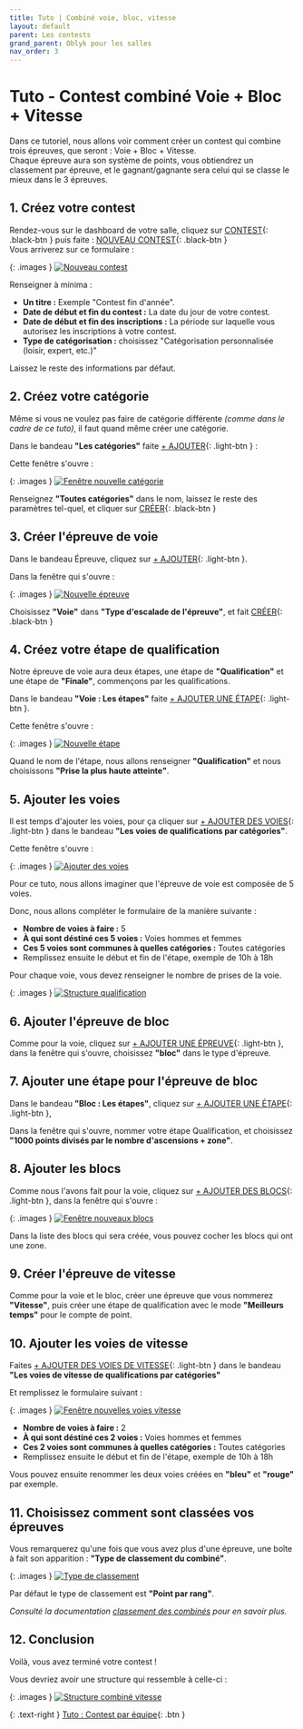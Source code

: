```yaml
---
title: Tuto | Combiné voie, bloc, vitesse
layout: default
parent: Les contests
grand_parent: Oblyk pour les salles
nav_order: 3
---
```


# Tuto - Contest combiné Voie + Bloc + Vitesse 

Dans ce tutoriel, nous allons voir comment créer un contest qui combine trois épreuves, que seront : Voie + Bloc + Vitesse.  
Chaque épreuve aura son système de points, vous obtiendrez un classement par épreuve, et le gagnant/gagnante sera celui qui se classe le mieux dans le 3 épreuves.

## 1. Créez votre contest

Rendez-vous sur le dashboard de votre salle, cliquez sur [CONTEST](){: .black-btn } puis faite : [NOUVEAU CONTEST](){: .black-btn }  
Vous arriverez sur ce formulaire :

{: .images }
[![Nouveau contest](../../../assets/images/nouveau-contest_desktop.png)](../../../assets/images/nouveau-contest_desktop.png)

Renseigner à minima :
- **Un titre :** Exemple "Contest fin d'année".
- **Date de début et fin du contest :** La date du jour de votre contest.
- **Date de début et fin des inscriptions :** La période sur laquelle vous autorisez les inscriptions à votre contest.
- **Type de catégorisation :** choisissez "Catégorisation personnalisée (loisir, expert, etc.)"

Laissez le reste des informations par défaut.

## 2. Créez votre catégorie

Même si vous ne voulez pas faire de catégorie différente _(comme dans le cadre de ce tuto)_, il faut quand même créer une catégorie.

Dans le bandeau **"Les catégories"** faite [+ AJOUTER](){: .light-btn } :

Cette fenêtre s'ouvre :

{: .images }
[![Fenêtre nouvelle catégorie](../../../assets/images/contest-nouvelle-categorie-popup.png)](../../../assets/images/contest-nouvelle-categorie-popup.png)

Renseignez **"Toutes catégories"** dans le nom, laissez le reste des paramètres tel-quel, et cliquer sur [CRÉER](){: .black-btn }

## 3. Créer l'épreuve de voie

Dans le bandeau Épreuve, cliquez sur [+ AJOUTER](){: .light-btn }.

Dans la fenêtre qui s'ouvre :

{: .images }
[![Nouvelle épreuve](../../../assets/images/contest-ajouter-epreuve-voie.png)](../../../assets/images/contest-ajouter-epreuve-voie.png)

Choisissez **"Voie"** dans **"Type d'escalade de l'épreuve"**, et fait [CRÉER](){: .black-btn }

## 4. Créez votre étape de qualification

Notre épreuve de voie aura deux étapes, une étape de **"Qualification"** et une étape de **"Finale"**, commençons par les qualifications.

Dans le bandeau **"Voie : Les étapes"** faite [+ AJOUTER UNE ÉTAPE](){: .light-btn }.

Cette fenêtre s'ouvre :

{: .images }
[![Nouvelle étape](../../../assets/images/contest-ajouter-qualification-prise-la-plus-haute.png)](../../../assets/images/contest-ajouter-qualification-prise-la-plus-haute.png)

Quand le nom de l'étape, nous allons renseigner **"Qualification"** et nous choisissons **"Prise la plus haute atteinte"**.

## 5. Ajouter les voies

Il est temps d'ajouter les voies, pour ça cliquer sur [+ AJOUTER DES VOIES](){: .light-btn } dans le bandeau **"Les voies de qualifications par catégories"**.

Cette fenêtre s'ouvre :

{: .images }
[![Ajouter des voies](../../../assets/images/contest-ajouter-5-voie-toutes-categorie.png)](../../../assets/images/contest-ajouter-5-voie-toutes-categorie.png)

Pour ce tuto, nous allons imaginer que l'épreuve de voie est composée de 5 voies.

Donc, nous allons compléter le formulaire de la manière suivante :

- **Nombre de voies à faire :** 5
- **À qui sont déstiné ces 5 voies :** Voies hommes et femmes
- **Ces 5 voies sont communes à quelles catégories :** Toutes catégories
- Remplissez ensuite le début et fin de l'étape, exemple de 10h à 18h

Pour chaque voie, vous devez renseigner le nombre de prises de la voie.

{: .images }
[![Structure qualification](../../../assets/images/contest-structure-qualification-voie.png)](../../../assets/images/contest-structure-qualification-voie.png)

## 6. Ajouter l'épreuve de bloc

Comme pour la voie, cliquez sur [+ AJOUTER UNE ÉPREUVE](){: .light-btn }, dans la fenêtre qui s'ouvre, choisissez **"bloc"** dans le type d'épreuve.

## 7. Ajouter une étape pour l'épreuve de bloc

Dans le bandeau **"Bloc : Les étapes"**, cliquez sur [+ AJOUTER UNE ÉTAPE](){: .light-btn }, 

Dans la fenêtre qui s'ouvre, nommer votre étape Qualification, et choisissez **"1000 points divisés par le nombre d'ascensions + zone"**.

## 8. Ajouter les blocs

Comme nous l'avons fait pour la voie, cliquez sur [+ AJOUTER DES BLOCS](){: .light-btn }, dans la fenêtre qui s'ouvre :

{: .images }
[![Fenêtre nouveaux blocs](../../../assets/images/contest-nouveau-bloc-popup.png)](../../../assets/images/contest-nouveau-bloc-popup.png)

Dans la liste des blocs qui sera créée, vous pouvez cocher les blocs qui ont une zone.

## 9. Créer l'épreuve de vitesse

Comme pour la voie et le bloc, créer une épreuve que vous nommerez **"Vitesse"**, puis créer une étape de qualification avec le mode **"Meilleurs temps"** pour le compte de point.

## 10. Ajouter les voies de vitesse

Faites [+ AJOUTER DES VOIES DE VITESSE](){: .light-btn } dans le bandeau **"Les voies de vitesse de qualifications par catégories"**

Et remplissez le formulaire suivant : 

{: .images }
[![Fenêtre nouvelles voies vitesse](../../../assets/images/contest-ajouter-voie-vitesse.png)](../../../assets/images/contest-ajouter-voie-vitesse.png)

- **Nombre de voies à faire :** 2
- **À qui sont déstiné ces 2 voies :** Voies hommes et femmes
- **Ces 2 voies sont communes à quelles catégories :** Toutes catégories
- Remplissez ensuite le début et fin de l'étape, exemple de 10h à 18h

Vous pouvez ensuite renommer les deux voies créées en **"bleu"** et **"rouge"** par exemple.

## 11. Choisissez comment sont classées vos épreuves

Vous remarquerez qu'une fois que vous avez plus d'une épreuve, une boîte à fait son apparition : **"Type de classement du combiné"**.

{: .images }
[![Type de classement](../../../assets/images/contest-combine-type-de-classement.png)](../../../assets/images/contest-combine-type-de-classement.png)

Par défaut le type de classement est **"Point par rang"**.

_Consulté la documentation [classement des combinés](classement-des-combines.html) pour en savoir plus._

## 12. Conclusion

Voilà, vous avez terminé votre contest !

Vous devriez avoir une structure qui ressemble à celle-ci :

{: .images }
[![Structure combiné vitesse](../../../assets/images/contest-combine-overview.png)](../../../assets/images/contest-combine-overview.png)

{: .text-right }
[Tuto : Contest par équipe](tuto-contest-par-equipe){: .btn }